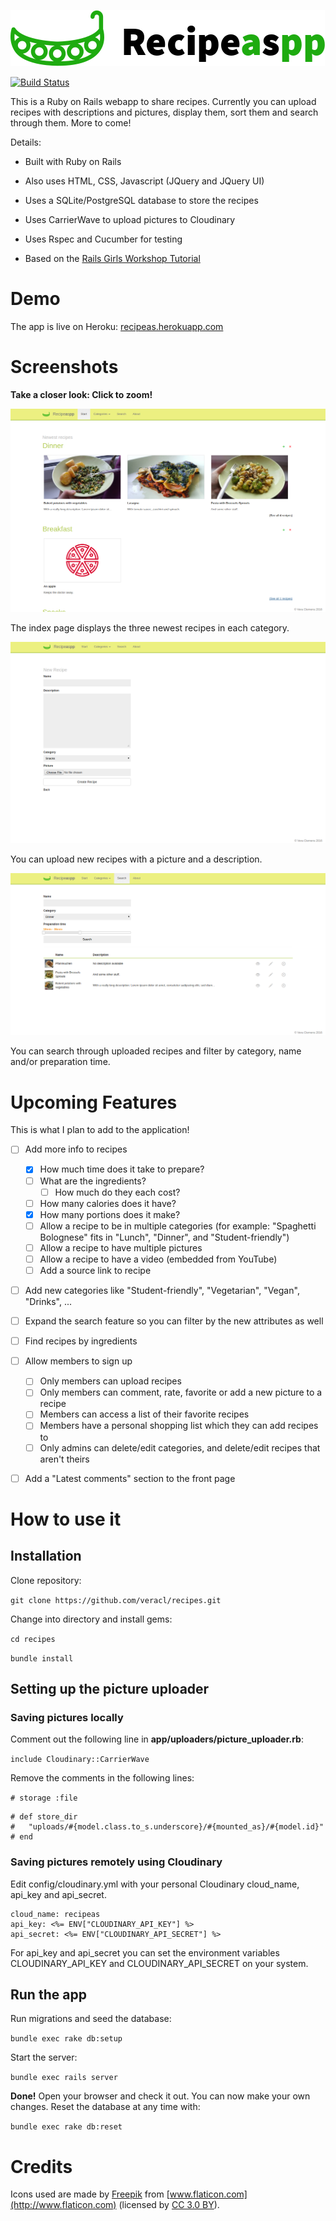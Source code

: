 ![Logo](/app/assets/images/logo.png?raw=true "Logo")

[![Build Status](https://travis-ci.org/veracl/recipes.svg?branch=master)](https://travis-ci.org/veracl/recipes)

This is a Ruby on Rails webapp to share recipes. Currently you can upload recipes with descriptions and pictures, display them, sort them and search through them. More to come!

Details:

* Built with Ruby on Rails

* Also uses HTML, CSS, Javascript (JQuery and JQuery UI)

* Uses a SQLite/PostgreSQL database to store the recipes

* Uses CarrierWave to upload pictures to Cloudinary

* Uses Rspec and Cucumber for testing

* Based on the [Rails Girls Workshop Tutorial](http://guides.railsgirls.com/app)

# Demo

The app is live on Heroku: [recipeas.herokuapp.com](http://recipeas.herokuapp.com)

# Screenshots

**Take a closer look: Click to zoom!**

![Screenshot](/app/assets/images/screenshot_index.png?raw=true "Screenshot of the index page")

The index page displays the three newest recipes in each category.

![Screenshot](/app/assets/images/screenshot_new_recipe.png?raw=true "Screenshot of the New Recipe page")

You can upload new recipes with a picture and a description.

![Screenshot](/app/assets/images/screenshot_search.png?raw=true "Screenshot of the search page")

You can search through uploaded recipes and filter by category, name and/or preparation time.

# Upcoming Features

This is what I plan to add to the application!

- [ ] Add more info to recipes
    - [x] How much time does it take to prepare?
    - [ ] What are the ingredients?
      - [ ] How much do they each cost?
    - [ ] How many calories does it have?
    - [x] How many portions does it make?
    - [ ] Allow a recipe to be in multiple categories (for example: "Spaghetti Bolognese" fits in "Lunch", "Dinner", and "Student-friendly")
    - [ ] Allow a recipe to have multiple pictures
    - [ ] Allow a recipe to have a video (embedded from YouTube)
    - [ ] Add a source link to recipe

- [ ] Add new categories like "Student-friendly", "Vegetarian", "Vegan", "Drinks", ...

- [ ] Expand the search feature so you can filter by the new attributes as well

- [ ] Find recipes by ingredients

- [ ] Allow members to sign up
    - [ ] Only members can upload recipes
    - [ ] Only members can comment, rate, favorite or add a new picture to a recipe
    - [ ] Members can access a list of their favorite recipes
    - [ ] Members have a personal shopping list which they can add recipes to
    - [ ] Only admins can delete/edit categories, and delete/edit recipes that aren't theirs

- [ ] Add a "Latest comments" section to the front page

# How to use it

## Installation

Clone repository:

`git clone https://github.com/veracl/recipes.git`

Change into directory and install gems:

`cd recipes`

`bundle install`

## Setting up the picture uploader

### Saving pictures locally

Comment out the following line in **app/uploaders/picture_uploader.rb**:

`include Cloudinary::CarrierWave`

Remove the comments in the following lines:

`# storage :file`

```
# def store_dir
#   "uploads/#{model.class.to_s.underscore}/#{mounted_as}/#{model.id}"
# end
```

### Saving pictures remotely using Cloudinary

Edit config/cloudinary.yml with your personal Cloudinary cloud_name, api_key and api_secret.

```
cloud_name: recipeas
api_key: <%= ENV["CLOUDINARY_API_KEY"] %>
api_secret: <%= ENV["CLOUDINARY_API_SECRET"] %>
```

For api_key and api_secret you can set the environment variables CLOUDINARY_API_KEY and CLOUDINARY_API_SECRET on your system.

## Run the app

Run migrations and seed the database:

`bundle exec rake db:setup`

Start the server:

`bundle exec rails server`

**Done!** Open your browser and check it out. You can now make your own changes. Reset the database at any time with:

`bundle exec rake db:reset`

# Credits

Icons used are made by [Freepik](http://www.freepik.com) from [www.flaticon.com](http://www.flaticon.com) (licensed by [CC 3.0 BY](http://creativecommons.org/licenses/by/3.0/)).
